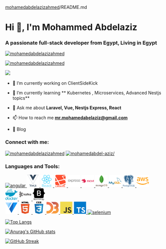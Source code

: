 [mohamedabdelazizahmed](/mohamedabdelazizahmed/mohamedabdelazizahmed)/README.md

[](#hi--im-mohammed-abdelaziz)Hi 👋, I'm Mohammed Abdelaziz
=================================================

### [](#a-passionate-full-stack-developer-from-egypt-living-in-egypt)A passionate full-stack developer from Egypt, Living in Egypt

[![mohamedabdelazizahmed](https://camo.githubusercontent.com/84e5b62ad5643e922ec95e7adef9a17a2f5ef2966e55227bbd4999b1c704915d/68747470733a2f2f6b6f6d617265762e636f6d2f67687076632f3f757365726e616d653d6d6f7a616b79266c6162656c3d50726f66696c65253230766965777326636f6c6f723d306537356236267374796c653d666c6174)](https://camo.githubusercontent.com/84e5b62ad5643e922ec95e7adef9a17a2f5ef2966e55227bbd4999b1c704915d/68747470733a2f2f6b6f6d617265762e636f6d2f67687076632f3f757365726e616d653d6d6f7a616b79266c6162656c3d50726f66696c65253230766965777326636f6c6f723d306537356236267374796c653d666c6174)

[![mohamedabdelazizahmed](https://camo.githubusercontent.com/7767d666b3cde3a4f016c8d4949cd97c16d3dafc6a8c7c92f2adf061ec492928/68747470733a2f2f6769746875622d70726f66696c652d74726f7068792e76657263656c2e6170702f3f757365726e616d653d6d6f7a616b79)](https://github.com/ryo-ma/github-profile-trophy)

[![](https://camo.githubusercontent.com/f0bbe18756e02955363ec0a07623020a7ec1a228dbb148c3c601b3c630439dca/68747470733a2f2f696d672e736869656c64732e696f2f747769747465722f666f6c6c6f772f3f6c6f676f3d74776974746572267374796c653d666f722d7468652d6261646765)](https://twitter.com/)

* 🔭 I’m currently working on ClientSideKick 
    
* 🌱 I’m currently learning ** Kubernetes , Microservices, Advanced Nestjs topics**
    
* 💬 Ask me about **Laravel, Vue, Nestjs Express, React**
    
* 📫 How to reach me **[mr.mohamedabelaziz@gmail.com](mailto:mr.mohamedabelaziz@gmail.com)**
    
* 📝 Blog 

### [](#connect-with-me)Connect with me:
<p align="left" dir="auto">
<a href="https://dev.to/mohamedabdelazizahmed" rel="nofollow"><img align="center" src="https://raw.githubusercontent.com/rahuldkjain/github-profile-readme-generator/master/src/images/icons/Social/devto.svg" alt="mohamedabdelazizahmed" height="30" width="40" style="max-width: 100%;"></a>
<a href="https://www.linkedin.com/in/mohamedabdel-aziz/" rel="nofollow"><img align="center" src="https://raw.githubusercontent.com/rahuldkjain/github-profile-readme-generator/master/src/images/icons/Social/linked-in-alt.svg" alt="mohamedabdel-aziz/" height="30" width="40" style="max-width: 100%;"></a>
</p>


### [](#languages-and-tools)Languages and Tools:

<p align="left" dir="auto">
    <a href="https://angular.io" rel="nofollow">
        <img src="https://camo.githubusercontent.com/9eecc42439347332f256a326363924551042f5b96235f972982512199476611a/68747470733a2f2f616e67756c61722e696f2f6173736574732f696d616765732f6c6f676f732f616e67756c61722f616e67756c61722e737667"
            alt="angular" width="40" height="40"
            data-canonical-src="https://angular.io/assets/images/logos/angular/angular.svg" style="max-width: 100%" />
    </a>
    <a href="https://vuejs.org/" rel="nofollow">
        <img src="https://raw.githubusercontent.com/devicons/devicon/master/icons/vuejs/vuejs-plain-wordmark.svg"
            alt="vuejs" width="40" height="40"
            style="max-width: 100%" />
    </a>
    <a href="https://reactjs.org/" rel="nofollow">
        <img src="https://raw.githubusercontent.com/devicons/devicon/master/icons/react/react-original-wordmark.svg"
            alt="react" width="40" height="40" style="max-width: 100%" />
    </a>
    <a href="https://laravel.com" rel="nofollow">
        <img src="https://raw.githubusercontent.com/devicons/devicon/master/icons/laravel/laravel-plain-wordmark.svg"
            alt="laravel" width="40" height="40" style="max-width: 100%" />
    </a>
    <a href="https://expressjs.com/" rel="nofollow">
    <img src="https://raw.githubusercontent.com/devicons/devicon/master/icons/express/express-original-wordmark.svg"
        alt="express" width="40" height="40" style="max-width: 100%" />
    </a>
    <a href="https://nestjs.com/" rel="nofollow">
        <img src="https://raw.githubusercontent.com/devicons/devicon/master/icons/nestjs/nestjs-plain-wordmark.svg"
            alt="nestjs" width="40" height="40" style="max-width: 100%" />
    </a>

<a href="https://www.mongodb.com/" rel="nofollow">
        <img src="https://raw.githubusercontent.com/devicons/devicon/master/icons/mongodb/mongodb-original-wordmark.svg"
            alt="mongodb" width="40" height="40" style="max-width: 100%" />
    </a>
    <a href="https://www.mysql.com/" rel="nofollow">
        <img src="https://raw.githubusercontent.com/devicons/devicon/master/icons/mysql/mysql-original-wordmark.svg"
            alt="mysql" width="40" height="40" style="max-width: 100%" />
    </a>
    <a href="https://www.postgresql.com/" rel="nofollow">
        <img src="https://raw.githubusercontent.com/devicons/devicon/master/icons/postgresql/postgresql-plain-wordmark.svg"
            alt="postgresql" width="40" height="40" style="max-width: 100%" />
    </a>





<a href="https://www.amazonwebservices.com/" rel="nofollow">
        <img src="https://raw.githubusercontent.com/devicons/devicon/master/icons/amazonwebservices/amazonwebservices-plain-wordmark.svg"
            alt="amazonwebservices" width="40" height="40" style="max-width: 100%" />
    </a>
    <a href="https://www.docker.com/" rel="nofollow">
        <img src="https://raw.githubusercontent.com/devicons/devicon/master/icons/docker/docker-plain-wordmark.svg"
            alt="docker" width="40" height="40" style="max-width: 100%" />
    </a>
    <a href="https://laravel.com" rel="nofollow">
        <img src="https://raw.githubusercontent.com/devicons/devicon/master/icons/apachekafka/apachekafka-original-wordmark.svg"
            alt="laravel" width="40" height="40" style="max-width: 100%" />
    </a>
    <a href="https://getbootstrap.com" rel="nofollow">
        <img src="https://raw.githubusercontent.com/devicons/devicon/master/icons/bootstrap/bootstrap-plain-wordmark.svg"
            alt="bootstrap" width="40" height="40" style="max-width: 100%" />
    </a> 
    <br/>
<a href="https://vuetify.com" rel="nofollow">
    <img src="https://raw.githubusercontent.com/devicons/devicon/master/icons/vuetify/vuetify-original.svg"
        alt="vuetify" width="40" height="40" style="max-width: 100%" />
</a>
    <a href="https://www.w3.org/html/" rel="nofollow">
        <img src="https://raw.githubusercontent.com/devicons/devicon/master/icons/html5/html5-original-wordmark.svg"
            alt="html5" width="40" height="40" style="max-width: 100%" />
    </a>
    <a href="https://www.w3schools.com/css/" rel="nofollow">
        <img src="https://raw.githubusercontent.com/devicons/devicon/master/icons/css3/css3-original-wordmark.svg"
            alt="css3" width="40" height="40" style="max-width: 100%" />
    </a>
    <a href="https://d3js.org/" rel="nofollow">
        <img src="https://raw.githubusercontent.com/devicons/devicon/master/icons/d3js/d3js-original.svg" alt="d3js"
            width="40" height="40" style="max-width: 100%" />
    </a>
    <a href="https://developer.mozilla.org/en-US/docs/Web/JavaScript" rel="nofollow">
        <img src="https://raw.githubusercontent.com/devicons/devicon/master/icons/javascript/javascript-original.svg"
            alt="javascript" width="40" height="40" style="max-width: 100%" />
    </a>
    <a href="https://www.typescriptlang.org/" rel="nofollow">
        <img src="https://raw.githubusercontent.com/devicons/devicon/master/icons/typescript/typescript-original.svg"
            alt="typescript" width="40" height="40" style="max-width: 100%" />
    </a>
    <a href="https://www.selenium.dev" rel="nofollow">
        <img src="https://raw.githubusercontent.com/detain/svg-logos/780f25886640cef088af994181646db2f6b1a3f8/svg/selenium-logo.svg"
            alt="selenium" width="40" height="40" style="max-width: 100%" />
    </a>

</p>




[![Top Langs](https://github-readme-stats.vercel.app/api/top-langs/?username=mohamedabdelazizahmed&layout=compact&theme=vision-friendly-dark)](https://github.com/anuraghazra/github-readme-stats)


[![Anurag's GitHub stats](https://github-readme-stats.vercel.app/api?username=mohamedabdelazizahmed&show_icons=true&theme=dark)](https://github.com/anuraghazra/github-readme-stats)

[![GitHub Streak](https://streak-stats.demolab.com?user=mohamedabdelazizahmed&theme=dark&hide_border=true)](https://git.io/streak-stats)
